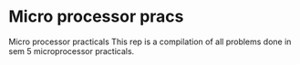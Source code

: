 # Micro processor pracs
Micro processor practicals
This rep is a compilation of all problems done in sem 5 microprocessor practicals. 
